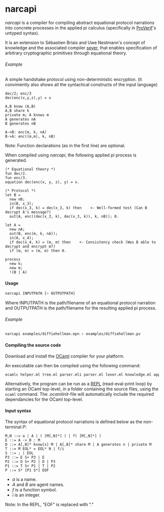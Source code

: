 # narcapi
*narcapi* is a compiler for compiling abstract equational protocol narrations into concrete processes in the applied pi calculus (specifically in [ProVerif](http://prosecco.gforge.inria.fr/personal/bblanche/proverif/)'s untyped syntax).

It is an extension to Sébastien Briais and Uwe Nestmann's concept of knowledge and the associated compiler [spyer](http://sbriais.free.fr/tools/spyer/), that enables specification of arbitrary cryptographic primitives through equational theory.

###### Example
A simple handshake protocol using non-deterministic encryption. (it conviniently also shows all the syntactical constructs of the input language)
```
dec/2; enc/3
dec(enc(x,y,z),y) = x

A,B know (A,B)
A,B share k
private m; A knows m
A generates nA
B generates nB

A->B: enc(m, k, nA)
B->A: enc((m,m), k, nB)
```
Note: Function declarations (as in the first line) are optional.

When compiled using *narcapi*, the following applied pi process is generated.
```
(* Equational theory *)
fun dec/2.
fun enc/3.
equation dec(enc(x, y, z), y) = x.

(* Protocol *)
let B =
  new nB;
  in(B, x_3);
  if dec(x_3, k) = dec(x_3, k) then    <- Well-formed test (Can B decrypt A's message?)
  out(A, enc((dec(x_3, k), dec(x_3, k)), k, nB)); 0.

let A =
  new nA;
  out(B, enc(m, k, nA));
  in(A, x_4);
  if dec(x_4, k) = (m, m) then    <- Consistency check (Was B able to decrypt and encrypt m?)
  if (m, m) = (m, m) then 0.

process
  new k;
  new m;
  !(B | A)
```
#### Usage
```bash
narcapi INPUTPATH [> OUTPUTPATH]
```

Where INPUTPATH is the path/filename of an equational protocol narration and OUTPUTPATH is the path/filename for the resulting applied pi process.

###### Example
```bash
narcapi examples/diffiehellman.epn > examples/diffiehellman.pv
```

#### Compiling the source code
Download and install the [OCaml](https://ocaml.org/) compiler for your platform.

An executable can then be compiled using the following command:
```bash
ocamlc helper.ml tree.ml parser.mli parser.ml lexer.ml knowledge.ml appliedpi.ml main.ml
```

Alternatively, the program can be run as a [REPL](https://en.wikipedia.org/wiki/Read%E2%80%93eval%E2%80%93print_loop) (read-eval-print loop) by starting an OCaml top-level, in a folder containing the source files, using the ```ocaml``` command. The *.ocamlinit*-file will automatically include the required dependancies for the OCaml top-level.

#### Input syntax
The syntax of equational protocol narrations is defined below as the non-terminal *P*:
```
M,N ::= a | A | ( [M[,N]*] ) | f( [M[,N]*] )
E ::= A -> B : M
D ::= A[,B]* know[s] M | A[,B]* share M | A generates n | private M
T ::= M EOL* = EOL* N | f/i
S ::= ; | EOL
P3 ::= E S+ P3 | E
P2 ::= D S+ P2 | D | P3
P1 ::= T S+ P1 | T | P2
P ::= S* [P1 S*] EOF
```
- *a* is a name.
- *A* and *B* are agent names.
- *f* is a function symbol.
- *i* is an integer.

Note: In the REPL, "EOF" is replaced with "."

